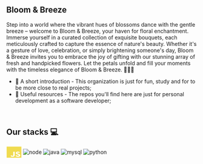 ## Bloom & Breeze
Step into a world where the vibrant hues of blossoms dance with the gentle breeze – welcome to Bloom & Breeze, your haven for floral enchantment. Immerse yourself in a curated collection of exquisite bouquets, each meticulously crafted to capture the essence of nature's beauty. Whether it's a gesture of love, celebration, or simply brightening someone's day, Bloom & Breeze invites you to embrace the joy of gifting with our stunning array of fresh and handpicked flowers. Let the petals unfold and fill your moments with the timeless elegance of Bloom & Breeze. 🌸💐✨

- 🌺 A short introduction - This organization is just for fun, study and for to be more close to real projects; 
- 🌻 Useful resources - The repos you'll find here are just for personal development as a software developer;

<div style="display: inline_block"><br>
  <h2>Our stacks 💻</h2>
  <img align="center" alt="javascript" height="30" width="40" src="https://raw.githubusercontent.com/devicons/devicon/master/icons/javascript/javascript-plain.svg"/>
  <img align="center" alt="node" height="30" width="40" src= "https://cdn.jsdelivr.net/gh/devicons/devicon/icons/nodejs/nodejs-original.svg"/>  
  <img align="center" alt="java" height="30" width="40" src="https://cdn.jsdelivr.net/gh/devicons/devicon/icons/java/java-original-wordmark.svg"/>
  <img align="center" alt="mysql" height="30" width="40" src="https://cdn.jsdelivr.net/gh/devicons/devicon/icons/mysql/mysql-original.svg" />
  <img align="center" alt="python" height="30" width="40" src="https://cdn.jsdelivr.net/gh/devicons/devicon/icons/python/python-original.svg" />

</div>

